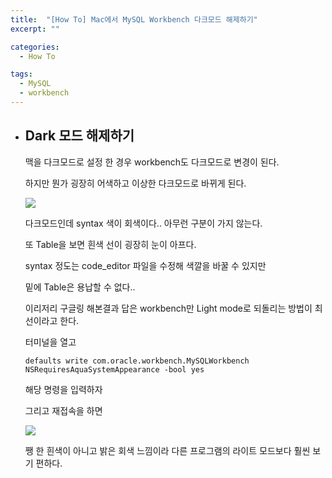 ```yaml
---
title:  "[How To] Mac에서 MySQL Workbench 다크모드 해제하기"
excerpt: ""

categories:
  - How To

tags:
  - MySQL
  - workbench
---
```


- ## Dark 모드 해제하기

  맥을 다크모드로 설정 한 경우 workbench도 다크모드로 변경이 된다.

  하지만 뭔가 굉장히 어색하고 이상한 다크모드로 바뀌게 된다.

  ![](https://nam-ki-bok.github.io/assets/images/howto/workbench1.png)

  다크모드인데 syntax 색이 회색이다.. 아무런 구분이 가지 않는다.

  또 Table을 보면 흰색 선이 굉장히 눈이 아프다.

  syntax 정도는 code_editor 파일을 수정해 색깔을 바꿀 수 있지만
  
  밑에 Table은 용납할 수 없다..
  
  이리저리 구글링 해본결과 답은 workbench만 Light mode로 되돌리는 방법이 최선이라고 한다.
  
  터미널을 열고
  
  `defaults write com.oracle.workbench.MySQLWorkbench NSRequiresAquaSystemAppearance -bool yes`
  
  해당 명령을 입력하자
  
  그리고 재접속을 하면
  
  ![](https://nam-ki-bok.github.io/assets/images/howto/workbench2.png)
  
  쨍 한 흰색이 아니고 밝은 회색 느낌이라 다른 프로그램의 라이트 모드보다 훨씬 보기 편하다.
